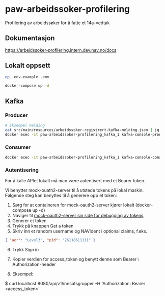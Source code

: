 # paw-arbeidssoker-profilering

Profilering av arbeidssøker for å fatte et 14a-vedtak

## Dokumentasjon

https://arbeidssoker-profilering.intern.dev.nav.no/docs

## Lokalt oppsett

```sh
cp .env-example .env
```

```sh
docker-compose up -d
```

## Kafka

### Producer

```sh
# Eksempel melding
cat src/main/resources/arbeidssoker-registrert-kafka-melding.json | jq -c .
docker exec -it paw-arbeidssoker-profilering_kafka_1 kafka-console-producer.sh --broker-list 127.0.0.1:9092 --topic arbeidssoker-registrering-v2
```

### Consumer

```sh
docker exec -it paw-arbeidssoker-profilering_kafka_1 kafka-console-consumer.sh --bootstrap-server 127.0.0.1:9092 --topic arbeidssoker-profilering-endring-v1
```

### Autentisering

For å kalle APIet lokalt må man være autentisert med et Bearer token.

Vi benytter mock-ouath2-server til å utstede tokens på lokal maskin. Følgende steg kan benyttes til å generere opp et token:

1. Sørg for at containeren for mock-oauth2-server kjører lokalt (docker-compose up -d)
2. Naviger til [mock-oauth2-server sin side for debugging av tokens](http://localhost:8081/default/debugger)
3. Generer et token
4. Trykk på knappen Get a token
5. Skriv inn et random username og NAVident i optional claims, f.eks.

```json
{ "acr": "Level3", "pid": "26118611111" }
```

6. Trykk Sign in
7. Kopier verdien for access_token og benytt denne som Bearer i Authorization-header

8. Eksempel:

$ curl localhost:8080/api/v1/innsatsgrupper -H 'Authorization: Bearer <access_token>'

